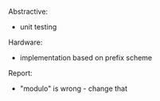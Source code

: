 Abstractive:  
- unit testing  

Hardware:  
- implementation based on prefix scheme  

Report:  
- "modulo" is wrong - change that
